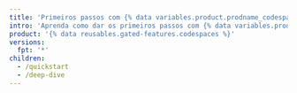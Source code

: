 ```yaml
---
title: 'Primeiros passos com {% data variables.product.prodname_codespaces %}'
intro: 'Aprenda como dar os primeiros passos com {% data variables.product.prodname_codespaces %}, incluindo a configuração para linguagens específicas.'
product: '{% data reusables.gated-features.codespaces %}'
versions:
  fpt: '*'
children:
  - /quickstart
  - /deep-dive
---
```


